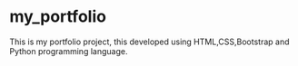 # my_portfolio
This is my portfolio project, this developed using HTML,CSS,Bootstrap and Python programming language.

